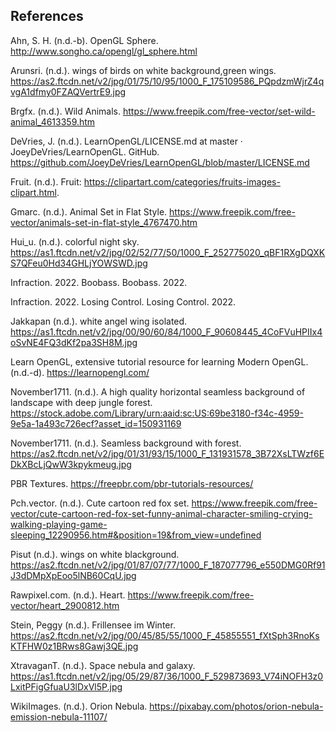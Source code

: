 ## References

Ahn, S. H. (n.d.-b). OpenGL Sphere. http://www.songho.ca/opengl/gl_sphere.html

Arunsri. (n.d.). wings of birds on white background,green wings. https://as2.ftcdn.net/v2/jpg/01/75/10/95/1000_F_175109586_PQpdzmWjrZ4qvgA1dfmy0FZAQVertrE9.jpg

Brgfx. (n.d.). Wild Animals. https://www.freepik.com/free-vector/set-wild-animal_4613359.htm

DeVries, J. (n.d.). LearnOpenGL/LICENSE.md at master · JoeyDeVries/LearnOpenGL. GitHub. https://github.com/JoeyDeVries/LearnOpenGL/blob/master/LICENSE.md

Fruit. (n.d.). Fruit: https://clipartart.com/categories/fruits-images-clipart.html.

Gmarc. (n.d.). Animal Set in Flat Style. https://www.freepik.com/free-vector/animals-set-in-flat-style_4767470.htm

Hui_u. (n.d.). colorful night sky. https://as1.ftcdn.net/v2/jpg/02/52/77/50/1000_F_252775020_qBF1RXgDQXKS7QFeu0Hd34GHLjYOWSWD.jpg

Infraction. 2022. Boobass. Boobass. 2022.

Infraction. 2022. Losing Control. Losing Control. 2022.

Jakkapan (n.d.). white angel wing isolated. https://as1.ftcdn.net/v2/jpg/00/90/60/84/1000_F_90608445_4CoFVuHPIIx4oSvNE4FQ3dKf2pa3SH8M.jpg

Learn OpenGL, extensive tutorial resource for learning Modern OpenGL. (n.d.-d). https://learnopengl.com/

November1711. (n.d.). A high quality horizontal seamless background of landscape with deep jungle forest. https://stock.adobe.com/Library/urn:aaid:sc:US:69be3180-f34c-4959-9e5a-1a493c726ecf?asset_id=150931169

November1711. (n.d.). Seamless background with forest. https://as2.ftcdn.net/v2/jpg/01/31/93/15/1000_F_131931578_3B72XsLTWzf6EDkXBcLjQwW3kpykmeug.jpg

PBR Textures.  https://freepbr.com/pbr-tutorials-resources/

Pch.vector. (n.d.). Cute cartoon red fox set. https://www.freepik.com/free-vector/cute-cartoon-red-fox-set-funny-animal-character-smiling-crying-walking-playing-game-sleeping_12290956.htm#&position=19&from_view=undefined

Pisut (n.d.). wings on white blackground. https://as2.ftcdn.net/v2/jpg/01/87/07/77/1000_F_187077796_e550DMG0Rf91J3dDMpXpEoo5lNB60CqU.jpg

Rawpixel.com. (n.d.). Heart. https://www.freepik.com/free-vector/heart_2900812.htm

Stein, Peggy (n.d.). Frillensee im Winter. https://as2.ftcdn.net/v2/jpg/00/45/85/55/1000_F_45855551_fXtSph3RnoKsKTFHW0z1BRws8Gawj3QE.jpg

XtravaganT. (n.d.). Space nebula and galaxy. https://as1.ftcdn.net/v2/jpg/05/29/87/36/1000_F_529873693_V74iNOFH3z0LxitPFigGfuaU3lDxVl5P.jpg

WikiImages. (n.d.). Orion Nebula. https://pixabay.com/photos/orion-nebula-emission-nebula-11107/

